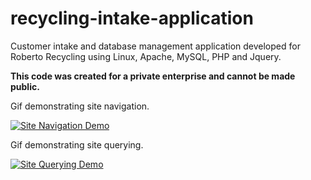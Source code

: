 # recycling-intake-application
Customer intake and database management application developed for Roberto Recycling using Linux, Apache, MySQL, PHP and Jquery.

<strong>This code was created for a private enterprise and cannot be made public.</strong>   

Gif demonstrating site navigation.

<a href="https://media.giphy.com/media/pd53F5gWDPIStzhw6N/giphy.gif"><img src="https://media.giphy.com/media/pd53F5gWDPIStzhw6N/giphy.gif" title="Site Navigation Demo"/></a>


Gif demonstrating site querying. 

<a href="https://media.giphy.com/media/9dcVirxPi20VERUIoF/giphy.gif"><img src="https://media.giphy.com/media/9dcVirxPi20VERUIoF/giphy.gif" title="Site Querying Demo"/></a>

